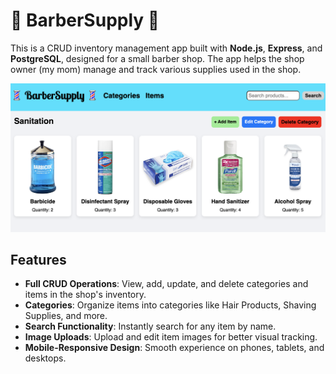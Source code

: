 # 💈 BarberSupply 💈

This is a CRUD inventory management app built with **Node.js**, **Express**, and **PostgreSQL**, designed for a small barber shop. The app helps the shop owner (my mom) manage and track various supplies used in the shop.

<p align="center">
  <img src="./barber.png"/>
</p>

## Features

- **Full CRUD Operations**: View, add, update, and delete categories and items in the shop's inventory.
- **Categories**: Organize items into categories like Hair Products, Shaving Supplies, and more.
- **Search Functionality**: Instantly search for any item by name.
- **Image Uploads**: Upload and edit item images for better visual tracking.
- **Mobile-Responsive Design**: Smooth experience on phones, tablets, and desktops.

